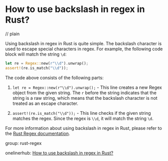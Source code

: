 # How to use backslash in regex in Rust?
// plain

Using backslash in regex in Rust is quite simple. The backslash character is used to escape special characters in regex. For example, the following code block will match the string `\d`:
```rust
let re = Regex::new(r"\\d").unwrap();
assert!(re.is_match("\\d"));
```

The code above consists of the following parts:

1. `let re = Regex::new(r"\\d").unwrap();` - This line creates a new Regex object from the given string. The `r` before the string indicates that the string is a raw string, which means that the backslash character is not treated as an escape character.

2. `assert!(re.is_match("\\d"));` - This line checks if the given string matches the regex. Since the regex is `\\d`, it will match the string `\d`.

For more information about using backslash in regex in Rust, please refer to the [Rust Regex documentation](https://doc.rust-lang.org/regex/regex/index.html).

group: rust-regex

onelinerhub: [How to use backslash in regex in Rust?](https://onelinerhub.com/rust/how-to-use-backslash-in-regex-in-rust)